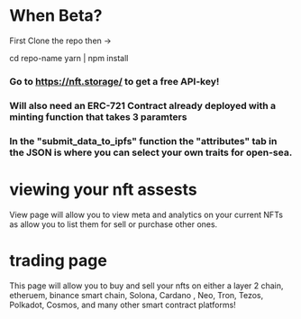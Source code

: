 # When Beta?

First Clone the repo then -> 

cd repo-name
yarn | npm install

### Go to https://nft.storage/ to get a free API-key!

### Will also need an ERC-721 Contract already deployed with a minting function that takes 3 paramters

### In the "submit_data_to_ipfs" function the "attributes" tab in the JSON is where you can select your own traits for open-sea.

# viewing your nft assests

View page will allow you to view meta and analytics on your current NFTs as allow you to list them for sell or purchase other ones. 

# trading page

This page will allow you to buy and sell your nfts on either a layer 2 chain, etheruem, binance smart chain, Solona, Cardano , Neo, Tron, Tezos, Polkadot, Cosmos, and many other smart contract platforms!









